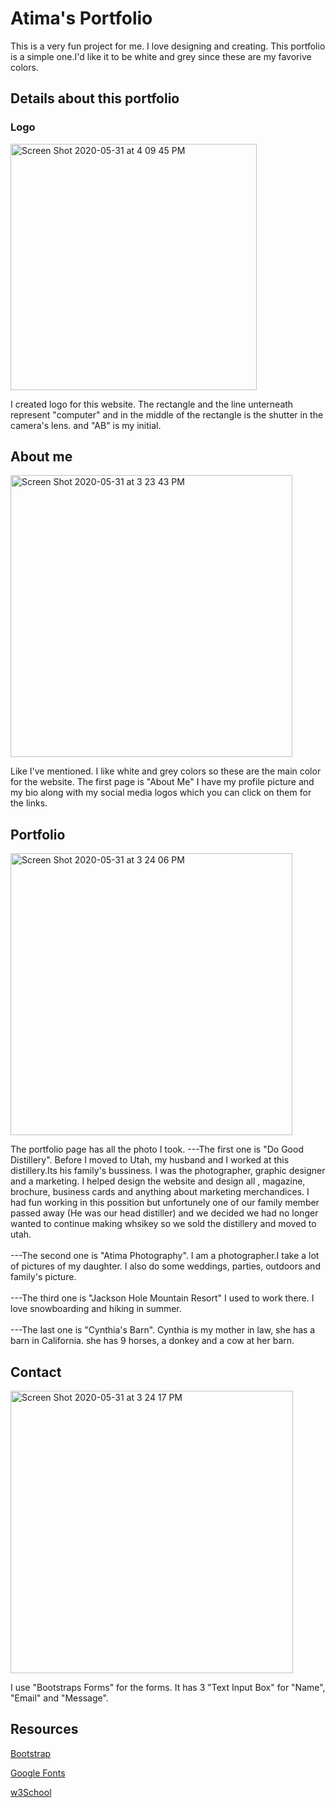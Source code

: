# Atima's Portfolio
  This is a very fun project for me. I love designing and creating. This portfolio is a simple one.I'd like it to be white and grey since these are my favorive colors.
  
## Details about this portfolio

### Logo
<img width="394" alt="Screen Shot 2020-05-31 at 4 09 45 PM" src="https://user-images.githubusercontent.com/64511825/83363768-2ec06900-a359-11ea-86eb-ca23808d5aed.png">

I created logo for this website. The rectangle and the line unterneath represent "computer" and in the middle of the rectangle is the shutter in the camera's lens. and "AB" is my initial.


## About me
<img width="451" alt="Screen Shot 2020-05-31 at 3 23 43 PM" src="https://user-images.githubusercontent.com/64511825/83363442-accf4080-a356-11ea-88e4-1556fb936c76.png">

  Like I've mentioned. I like white and grey colors so these are the main color for the website. The first page is "About Me" I have my profile picture and my bio along with my social media logos which you can click on them for the links.


## Portfolio

<img width="451" alt="Screen Shot 2020-05-31 at 3 24 06 PM" src="https://user-images.githubusercontent.com/64511825/83363896-39c7c900-a35a-11ea-8f9f-b772bb8d1694.png">

  The portfolio page has all the photo I took. 
---The first one is "Do Good Distillery". Before I moved to Utah, my husband and I worked at this distillery.Its his family's bussiness. I was the photographer, graphic designer and a marketing. I helped design the website and design all , magazine, brochure, business cards and anything about marketing merchandices. I had fun working in this possition but unfortunely one of our family member passed away (He was our head distiller)  and we decided we had no longer wanted to continue making whsikey so we sold the distillery and moved to utah.<br><br>
---The second one is "Atima Photography". I am a photographer.I take a lot of pictures of my daughter. I also do some weddings, parties, outdoors and family's picture.<br><br>
---The third one is "Jackson Hole Mountain Resort" I used to work there. I love snowboarding and hiking in summer.<br><br>
---The last one is "Cynthia's Barn". Cynthia is my mother in law, she has a barn in California. she has 9 horses, a donkey and a cow at her barn.
  
  ## Contact
  
  <img width="452" alt="Screen Shot 2020-05-31 at 3 24 17 PM" src="https://user-images.githubusercontent.com/64511825/83364796-00468c00-a361-11ea-819d-6a901ced78e9.png">

I use "Bootstraps Forms" for the forms. It has 3 "Text Input Box" for "Name", "Email" and "Message".

## Resources
[Bootstrap](https://getbootstrap.com/docs/4.5/components/alerts/)

[Google Fonts](https://fonts.google.com/?sidebar.open&selection.family=Caveat:wght@400;700|Coda|Cookie|Homemade+Apple|Lilita+One|Open+Sans|Russo+One|Sacramento)

[w3School](https://www.w3schools.com/howto/default.asp)
